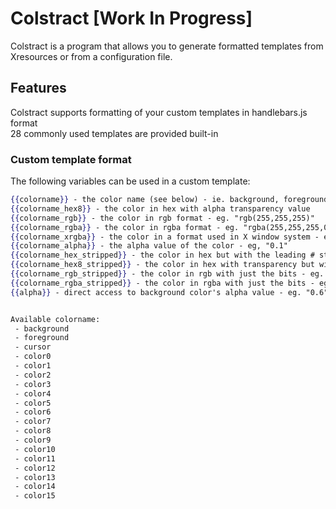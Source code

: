 # Colstract [Work In Progress]

Colstract is a program that allows you to generate formatted templates from Xresources or from a configuration file.

## Features

Colstract supports formatting of your custom templates in handlebars.js format  
28 commonly used templates are provided built-in

### Custom template format

The following variables can be used in a custom template:  

```handlebars
{{colorname}} - the color name (see below) - ie. background, foreground, color1 etc. - in hex
{{colorname_hex8}} - the color in hex with alpha transparency value
{{colorname_rgb}} - the color in rgb format - eg. "rgb(255,255,255)"
{{colorname_rgba}} - the color in rgba format - eg. "rgba(255,255,255,0.5)"
{{colorname_xrgba}} - the color in a format used in X window system - eg. "00/00/00/ff"
{{colorname_alpha}} - the alpha value of the color - eg, "0.1"
{{colorname_hex_stripped}} - the color in hex but with the leading # stripped - eg. "ffffff"
{{colorname_hex8_stripped}} - the color in hex with transparency but with the leading # stripped - eg. "000000ff"
{{colorname_rgb_stripped}} - the color in rgb with just the bits - eg. "255,255,255"
{{colorname_rgba_stripped}} - the color in rgba with just the bits - eg. "255,255,255,0.1"
{{alpha}} - direct access to background color's alpha value - eg. "0.6"


Available colorname:
 - background
 - foreground
 - cursor
 - color0
 - color1
 - color2
 - color3
 - color4
 - color5
 - color6
 - color7
 - color8
 - color9
 - color10
 - color11
 - color12
 - color13
 - color14
 - color15
```
